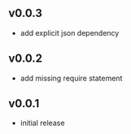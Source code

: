 ## v0.0.3

* add explicit json dependency

## v0.0.2

* add missing require statement

## v0.0.1

* initial release